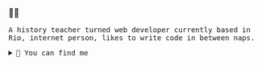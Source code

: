 ### 👋🥝
<samp>

A history teacher turned web developer currently based in Rio, internet person, likes to write code in between naps.

<details>
  <summary>🦀 You can find me</summary>
  <br>
  
 [<img src='https://cdn.jsdelivr.net/npm/simple-icons@3.0.1/icons/linkedin.svg' alt='Linkedin' height='20' style="margin-right: 10px">](https://www.linkedin.com/in/erick-rosa-1465a07a/) 
  <br>  
#### 🐙 Feel free to contact me and thanks for visiting.
</samp>
 
